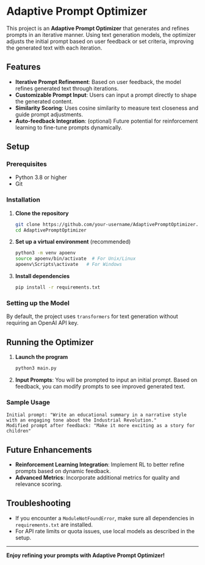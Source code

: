 
# Adaptive Prompt Optimizer

This project is an **Adaptive Prompt Optimizer** that generates and refines prompts in an iterative manner. Using text generation models, the optimizer adjusts the initial prompt based on user feedback or set criteria, improving the generated text with each iteration.

## Features
- **Iterative Prompt Refinement**: Based on user feedback, the model refines generated text through iterations.
- **Customizable Prompt Input**: Users can input a prompt directly to shape the generated content.
- **Similarity Scoring**: Uses cosine similarity to measure text closeness and guide prompt adjustments.
- **Auto-feedback Integration**: (optional) Future potential for reinforcement learning to fine-tune prompts dynamically.

## Setup

### Prerequisites
- Python 3.8 or higher
- Git

### Installation
1. **Clone the repository**
    ```bash
    git clone https://github.com/your-username/AdaptivePromptOptimizer.git
    cd AdaptivePromptOptimizer
    ```
2. **Set up a virtual environment** (recommended)
    ```bash
    python3 -m venv apoenv
    source apoenv/bin/activate  # For Unix/Linux
    apoenv\Scripts\activate   # For Windows
    ```
3. **Install dependencies**
    ```bash
    pip install -r requirements.txt
    ```

### Setting up the Model
By default, the project uses `transformers` for text generation without requiring an OpenAI API key.

## Running the Optimizer
1. **Launch the program**
    ```bash
    python3 main.py
    ```
2. **Input Prompts**: You will be prompted to input an initial prompt. Based on feedback, you can modify prompts to see improved generated text.

### Sample Usage
```plaintext
Initial prompt: "Write an educational summary in a narrative style with an engaging tone about the Industrial Revolution."
Modified prompt after feedback: "Make it more exciting as a story for children"
```

## Future Enhancements
- **Reinforcement Learning Integration**: Implement RL to better refine prompts based on dynamic feedback.
- **Advanced Metrics**: Incorporate additional metrics for quality and relevance scoring.

## Troubleshooting
- If you encounter a `ModuleNotFoundError`, make sure all dependencies in `requirements.txt` are installed.
- For API rate limits or quota issues, use local models as described in the setup.

---

**Enjoy refining your prompts with Adaptive Prompt Optimizer!**
